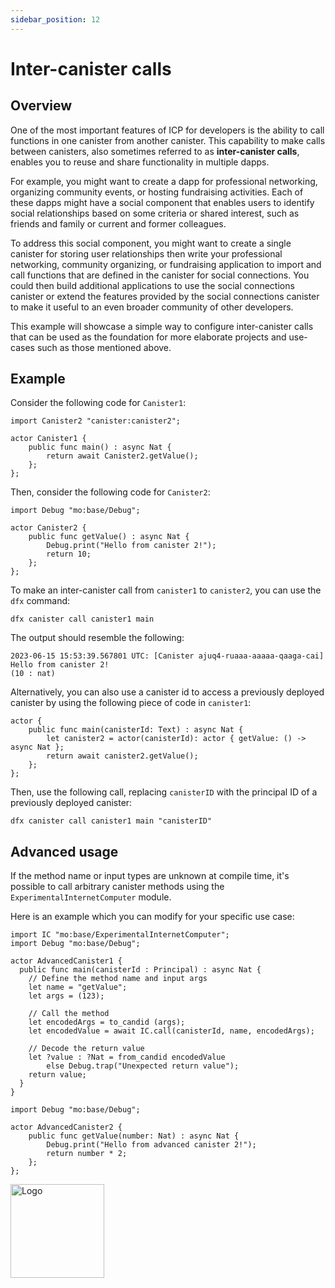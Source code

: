 ```yaml
---
sidebar_position: 12
---
```


# Inter-canister calls

## Overview

One of the most important features of ICP for developers is the ability to call functions in one canister from another canister. This capability to make calls between canisters, also sometimes referred to as **inter-canister calls**, enables you to reuse and share functionality in multiple dapps.

For example, you might want to create a dapp for professional networking, organizing community events, or hosting fundraising activities. Each of these dapps might have a social component that enables users to identify social relationships based on some criteria or shared interest, such as friends and family or current and former colleagues.

To address this social component, you might want to create a single canister for storing user relationships then write your professional networking, community organizing, or fundraising application to import and call functions that are defined in the canister for social connections. You could then build additional applications to use the social connections canister or extend the features provided by the social connections canister to make it useful to an even broader community of other developers.

This example will showcase a simple way to configure inter-canister calls that can be used as the foundation for more elaborate projects and use-cases such as those mentioned above.

## Example

Consider the following code for `Canister1`:

```motoko no-repl
import Canister2 "canister:canister2";

actor Canister1 {
    public func main() : async Nat {
        return await Canister2.getValue();
    };
};
```

Then, consider the following code for `Canister2`:

```motoko
import Debug "mo:base/Debug";

actor Canister2 {
    public func getValue() : async Nat {
        Debug.print("Hello from canister 2!");
        return 10;
    };
};
```


To make an inter-canister call from `canister1` to `canister2`, you can use the `dfx` command:

```
dfx canister call canister1 main
```

The output should resemble the following:

```
2023-06-15 15:53:39.567801 UTC: [Canister ajuq4-ruaaa-aaaaa-qaaga-cai] Hello from canister 2!
(10 : nat)
```

Alternatively, you can also use a canister id to access a previously deployed canister by using the following piece of code in `canister1`:

```motoko
actor {
    public func main(canisterId: Text) : async Nat {
        let canister2 = actor(canisterId): actor { getValue: () -> async Nat };
        return await canister2.getValue();
    };
};
```

Then, use the following call, replacing `canisterID` with the principal ID of a previously deployed canister:

```
dfx canister call canister1 main "canisterID"
```

## Advanced usage

If the method name or input types are unknown at compile time, it's possible to call arbitrary canister methods using the `ExperimentalInternetComputer` module.

Here is an example which you can modify for your specific use case:

```motoko
import IC "mo:base/ExperimentalInternetComputer";
import Debug "mo:base/Debug";

actor AdvancedCanister1 {
  public func main(canisterId : Principal) : async Nat {
    // Define the method name and input args
    let name = "getValue";
    let args = (123);

    // Call the method
    let encodedArgs = to_candid (args);
    let encodedValue = await IC.call(canisterId, name, encodedArgs);

    // Decode the return value
    let ?value : ?Nat = from_candid encodedValue
        else Debug.trap("Unexpected return value");
    return value;
  }
}
```

```motoko
import Debug "mo:base/Debug";

actor AdvancedCanister2 {
    public func getValue(number: Nat) : async Nat {
        Debug.print("Hello from advanced canister 2!");
        return number * 2;
    };
};
```

<img src="https://github.com/user-attachments/assets/844ca364-4d71-42b3-aaec-4a6c3509ee2e" alt="Logo" width="150" height="150" />

